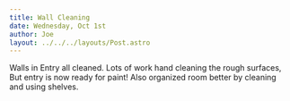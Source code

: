 ```yaml
---
title: Wall Cleaning
date: Wednesday, Oct 1st
author: Joe
layout: ../../../layouts/Post.astro
---
```


Walls in Entry all cleaned.  Lots of work hand cleaning the rough surfaces, But entry is now ready for paint!  Also organized room better by cleaning and using shelves.
